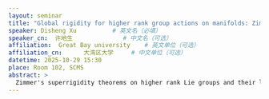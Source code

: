 ```yaml
---
layout: seminar
title: "Global rigidity for higher rank group actions on manifolds: Zimmer program and Katok-Spatzier conjecture"
speaker: Disheng Xu          # 英文名（必填）
speaker_cn:  许地生              # 中文名（可选）
affiliation:  Great Bay university    # 英文单位（可选）
affiliation_cn:      大湾区大学     # 中文单位（可选）
datetime: 2025-10-29 15:30
place: Room 102, SCMS
abstract: >
  Zimmer's superrigidity theorems on higher rank Lie groups and their lattices launched a program of study aiming to classify actions of semisimple Lie groups and their lattices, known as the Zimmer program. When the group is too large relative to the dimension of the phase space, the Zimmer conjecture predicts that the actions are all virtually trivial. At the other extreme, when the actions exhibit enough regular behavior, the actions should all be of algebraic origin. We make progress in the program by showing smooth conjugacy to a bi-homogeneous model for volume-preserving actions of semisimple Lie groups without compact or rank one factors, under mild assumptions: partial hyperbolicity for "many" of elements and accessibility. We also obtain classification for actions of higher-rank abelian groups under certain hyperbolicity assumptions, i.e. progress to the (generalized) Katok-Spatzier conjecture. Joint work with D. Damjanovic, R. Spatzier and K. Vinhage.
---
```

